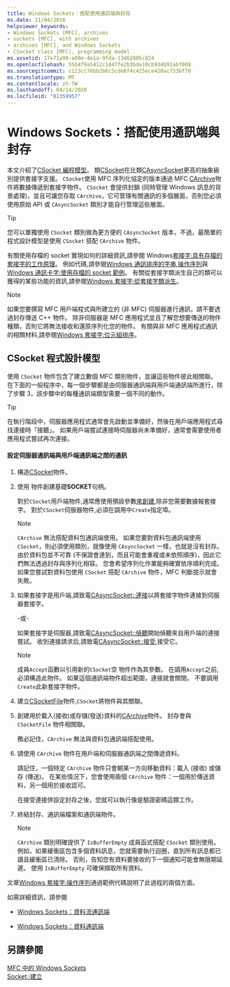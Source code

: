 ```yaml
---
title: Windows Sockets：搭配使用通訊端與封存
ms.date: 11/04/2016
helpviewer_keywords:
- Windows Sockets [MFC], archives
- sockets [MFC], with archives
- archives [MFC], and Windows Sockets
- CSocket class [MFC], programming model
ms.assetid: 17e71a99-a09e-4e1a-9fda-13d62805c824
ms.openlocfilehash: 55b4f9a5412c1447fe2b3bde10cb934b91abf008
ms.sourcegitcommit: c123cc76bb2b6c5cde6f4c425ece420ac733bf70
ms.translationtype: MT
ms.contentlocale: zh-TW
ms.lasthandoff: 04/14/2020
ms.locfileid: "81359957"
---
```

# <a name="windows-sockets-using-sockets-with-archives"></a>Windows Sockets：搭配使用通訊端與封存

本文介紹了[CSocket 編程模型](#_core_the_csocket_programming_model)。 類[CSocket](../mfc/reference/csocket-class.md)在比類[CAsyncSocket](../mfc/reference/casyncsocket-class.md)更高的抽象級別提供套接字支援。 `CSocket`使用 MFC 序列化協定的版本通過 MFC [CArchive](../mfc/reference/carchive-class.md)物件將數據傳遞到套接字物件。 `CSocket` 會提供封鎖 (同時管理 Windows 訊息的背景處理)，並且可讓您存取 `CArchive`，它可管理有關通訊的多個層面，否則您必須使用原始 API 或 `CAsyncSocket` 類別才能自行管理這些層面。

> [!TIP]
> 您可以單獨使用 `CSocket` 類別做為更方便的 `CAsyncSocket` 版本，不過，最簡單的程式設計模型是使用 `CSocket` 搭配 `CArchive` 物件。

有關使用存檔的 socket 實現如何的詳細資訊,請參閱 Windows[套接字:具有存檔的套接字的工作原理](../mfc/windows-sockets-how-sockets-with-archives-work.md)。 例如代碼,請參閱[Windows 通訊排序的字串,操作序列](../mfc/windows-sockets-sequence-of-operations.md)與[Windows 通訊卡字:使用存檔的 socket 範例](../mfc/windows-sockets-example-of-sockets-using-archives.md)。 有關從套接字類派生自己的類可以獲得的某些功能的資訊,請參閱[Windows 套接字:從套接字類派生](../mfc/windows-sockets-deriving-from-socket-classes.md)。

> [!NOTE]
> 如果您要撰寫 MFC 用戶端程式與所建立的 (非 MFC) 伺服器進行通訊，請不要透過封存傳送 C++ 物件。 除非伺服器是 MFC 應用程式並且了解您想要傳送的物件種類，否則它將無法接收和還原序列化您的物件。 有關與非 MFC 應用程式通訊的相關材料,請參閱[Windows 套接字:位元組排序](../mfc/windows-sockets-byte-ordering.md)。

## <a name="the-csocket-programming-model"></a><a name="_core_the_csocket_programming_model"></a>CSocket 程式設計模型

使用 `CSocket` 物件包含了建立數個 MFC 類別物件，並讓這些物件彼此相關聯。 在下面的一般程序中，每一個步驟都是由伺服器通訊端與用戶端通訊端所進行，除了步驟 3，該步驟中的每種通訊端類型需要一個不同的動作。

> [!TIP]
> 在執行階段中，伺服器應用程式通常會先啟動並準備好，然後在用戶端應用程式尋找連接時「接聽」。 如果用戶端嘗試連接時伺服器尚未準備好，通常會需要使用者應用程式嘗試再次連接。

#### <a name="to-set-up-communication-between-a-server-socket-and-a-client-socket"></a>設定伺服器通訊端與用戶端通訊端之間的通訊

1. 構造[CSocket](../mfc/reference/csocket-class.md)物件。

1. 使用 物件創建基礎**SOCKET**句柄。

   對於`CSocket`用戶端物件,通常應使用預設參數[來創建](../mfc/reference/casyncsocket-class.md#create),除非您需要數據報套接字。 對於`CSocket`伺服器物件,必須在調用中`Create`指定埠。

    > [!NOTE]
    >  `CArchive` 無法搭配資料包通訊端使用。 如果您要對資料包通訊端使用 `CSocket`，則必須使用類別，就像使用 `CAsyncSocket` 一樣，也就是沒有封存。 由於資料包並不可靠 (不保證會達到，而且可能會重複或未依照順序)，因此它們無法透過封存與序列化相容。 您會希望序列化作業能夠確實依序順利完成。 如果您嘗試對資料包使用 `CSocket` 搭配 `CArchive` 物件，MFC 判斷提示就會失敗。

1. 如果套接字是用戶端,請致電[CAsyncSocket::連接](../mfc/reference/casyncsocket-class.md#connect)以將套接字物件連接到伺服器套接字。

     -或-

   如果套接字是伺服器,請致電[CAsyncSocket::偵聽](../mfc/reference/casyncsocket-class.md#listen)開始偵聽來自用戶端的連接嘗試。 收到連接請求后,請致電[CAsyncSocket::接受](../mfc/reference/casyncsocket-class.md#accept),接受它。

    > [!NOTE]
    >  成員`Accept`函數以引用新的`CSocket`空 物件作為其參數。 在調用`Accept`之前,必須構造此物件。 如果這個通訊端物件超出範圍，連接就會關閉。 不要調用`Create`此新套接字物件。

1. 建立[CSocketFile](../mfc/reference/csocketfile-class.md)物件,`CSocket`將物件與其關聯。

1. 創建用於載入(接收)或存儲(發送)資料的[CArchive](../mfc/reference/carchive-class.md)物件。 封存會與 `CSocketFile` 物件相關聯。

   務必記住，`CArchive` 無法與資料包通訊端搭配使用。

1. 請使用 `CArchive` 物件在用戶端和伺服器通訊端之間傳遞資料。

   請記住，一個特定 `CArchive` 物件只會朝某一方向移動資料：載入 (接收) 或儲存 (傳送)。 在某些情況下，您會使用兩個 `CArchive` 物件：一個用於傳送資料，另一個用於接收認可。

   在接受連接併設定封存之後，您就可以執行像是驗證密碼這類工作。

1. 終結封存、通訊端檔案和通訊端物件。

    > [!NOTE]
    >  `CArchive` 類別明確提供了 `IsBufferEmpty` 成員函式搭配 `CSocket` 類別使用。 例如，如果緩衝區包含多個資料訊息，您就需要執行迴圈，直到所有訊息都已讀且緩衝區已清除。 否則，告知您有資料要接收的下一個通知可能會無限期延遲。 使用 `IsBufferEmpty` 可確保擷取所有資料。

文章[Windows 套接字:操作序列](../mfc/windows-sockets-sequence-of-operations.md)通過範例代碼說明了此過程的兩個方面。

如需詳細資訊，請參閱

- [Windows Sockets：資料流通訊端](../mfc/windows-sockets-stream-sockets.md)

- [Windows Sockets：資料通訊端](../mfc/windows-sockets-datagram-sockets.md)

## <a name="see-also"></a>另請參閱

[MFC 中的 Windows Sockets](../mfc/windows-sockets-in-mfc.md)<br/>
[Socket::建立](../mfc/reference/csocket-class.md#create)
